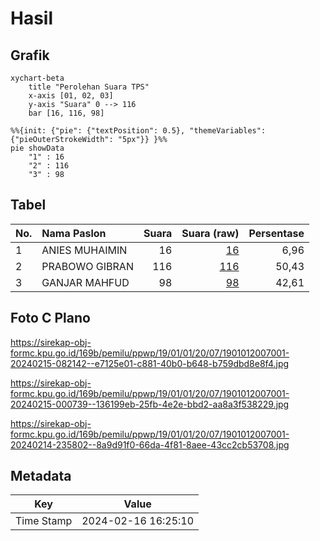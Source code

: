 # Hasil

## Grafik

```mermaid
xychart-beta
    title "Perolehan Suara TPS"
    x-axis [01, 02, 03]
    y-axis "Suara" 0 --> 116
    bar [16, 116, 98]
```

```mermaid
%%{init: {"pie": {"textPosition": 0.5}, "themeVariables": {"pieOuterStrokeWidth": "5px"}} }%%
pie showData
    "1" : 16
    "2" : 116
    "3" : 98
```

## Tabel

| No. | Nama Paslon    | Suara | Suara (raw) | Persentase |
|:--- |:-------------- | -----:| -----------:| ----------:|
| 1   | ANIES MUHAIMIN | 16    | [16][p-1]   | 6,96       |
| 2   | PRABOWO GIBRAN | 116   | [116][p-2]  | 50,43      |
| 3   | GANJAR MAHFUD  | 98    | [98][p-3]   | 42,61      |


[p-1]: https://github.com/gigit-pemilu/pemilu-2024-19-kepulauan-bangka-belitung/blob/main/pilpres/hitung-suara/sub/19-kepulauan-bangka-belitung/sub/01-bangka/sub/01-sungailiat/sub/2007-rebo/sub/001-tps/sub/paslon-1.txt
[p-2]: https://github.com/gigit-pemilu/pemilu-2024-19-kepulauan-bangka-belitung/blob/main/pilpres/hitung-suara/sub/19-kepulauan-bangka-belitung/sub/01-bangka/sub/01-sungailiat/sub/2007-rebo/sub/001-tps/sub/paslon-2.txt
[p-3]: https://github.com/gigit-pemilu/pemilu-2024-19-kepulauan-bangka-belitung/blob/main/pilpres/hitung-suara/sub/19-kepulauan-bangka-belitung/sub/01-bangka/sub/01-sungailiat/sub/2007-rebo/sub/001-tps/sub/paslon-3.txt

## Foto C Plano

https://sirekap-obj-formc.kpu.go.id/169b/pemilu/ppwp/19/01/01/20/07/1901012007001-20240215-082142--e7125e01-c881-40b0-b648-b759dbd8e8f4.jpg

https://sirekap-obj-formc.kpu.go.id/169b/pemilu/ppwp/19/01/01/20/07/1901012007001-20240215-000739--136199eb-25fb-4e2e-bbd2-aa8a3f538229.jpg

https://sirekap-obj-formc.kpu.go.id/169b/pemilu/ppwp/19/01/01/20/07/1901012007001-20240214-235802--8a9d91f0-66da-4f81-8aee-43cc2cb53708.jpg


## Metadata

| Key        | Value               |
| ---------- | ------------------- |
| Time Stamp | 2024-02-16 16:25:10 |



